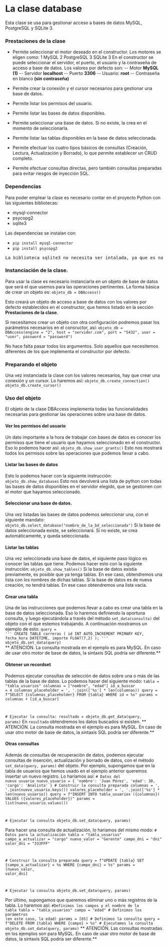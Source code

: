 # La clase database

Esta clase se usa para gestionar acceso a bases de datos MySQL, PostgreSQL y SQLite 3.

### Prestaciones de la clase
- Permite seleccionar el motor deseado en el constructor. Los motores se eligen como:
1 MySQL
2 PostgreSQL
3 SQLite 3
En el constructor se puede seleccionar el servidor, el puerto, el usuario y la contraseña de acceso a base de datos.
Los valores por defecto son:
-- Motor **MySQL (1)**
-- Servidor **localhost**
-- Puerto **3306**
-- Usuario: **root**
-- Contraseña en blanco **(sin contraseña)**

- Permite crear la conexión y el cursor necesarios para gestionar una base de datos.
- Permite listar los permisos del usuario.
- Permite listar las bases de datos disponibles.
- Permite seleccionar una base de datos. Si no existe, la crea en el momento de seleccionarla.
- Permite listar las tablas disponibles en la base de datos seleccionada.
- Permite efectuar los cuatro tipos básicos de consultas (Creación, Lectura, Actualización y Borrado), lo que permite establecer un CRUD completo.
- Permite efectuar consultas directas, pero también consultas preparadas para evitar riesgos de inyección SQL.

### Dependencias
Para poder emplear la clase es necesario contar en el proyecto Python con las siguientes bibliotecas:
- mysql-connector
- psycopg2
- sqlite3

Las dependencias se instalan con:
- <code>pip install mysql-connector</code>
- <code>pip install psycopg2</code>
<pre>La biblioteca sqlite3 no necesita ser intalada, ya que es nativa de Python.</pre>

### Instanciación de la clase.
Para usar la clase es necesario instanciarla en un objeto de base de datos que será el que usemos para las operaciones pertinentes. La forma básica de crear un objeto es:
<code>objeto_db = DBAccess()</code>

Esto creará un objeto de acceso a base de datos con los valores por defecto establecidos en el constructor, que hemos listado en la sección **Prestaciones de la clase**.

Si necesitamos crear un objeto con otra configuración podremos pasar los parámetros necesarios en el consructor, así:
<code>objeto_db = DBAccess(engine = "2", host = "servidor.com", port = "5432", user = "user", password = "password")</code>

No hace falta pasar todos los argumentos. Solo aquellos que necesitemos diferentes de los que implementa el constructor por defecto.

### Preparando el objeto
Una vez instanciada la clase con los valores necesarios, hay que crear una conexión y un cursor. Lo haremos así:
<code>objeto_db.create_connection()</code>
<code>objeto_db.create_cursor()</code>

### Uso del objeto
El objeto de la clase DBAccess implementa todas las funcionalidades necesarias para gestionar las operaciones sobre una base de datos.
#### Ver los permisos del usuario
Un dato importante a la hora de trabajar con bases de datos es conocer los permisos que tiene el usuario que hayamos seleccionado en el constructor. Eso lo podemos hacer así:
<code>objeto_db.show_user_grants()</code>
Esto nos mostrará todos los permisos sobre las operaciones que podemos llevar a cabo.
#### Listar las bases de datos
Esto lo podemos hacer con la siguiente instrucción:
<code>objeto_db.show_databases</code>
Esto nos devolverá una lista de python con todas las bases de datos disponibles en el servidor elegido, que se gestionen con el motor que hayamos seleccionado.
#### Seleccionar una base de datos.
Una vez listadas las bases de datos podemos seleccionar una, con el siguiente mandato:
<code>objeto_db.select_database("nombre_de_la_bd_seleccionada")</code>
Si la base de datos seleccionada existe, se seleccionará. Si no existe, se crea automáticamente, y queda seleccionada.
#### Listar las tablas
Una vez seleccionada una base de datos, el siguiente paso lógico es conocer las tablas que tiene. Podemos hacer esto con la siguiente instrucción:
<code>objeto_db.show_tables()</code>
Si la base de datos existía previamente, es posible que ya tenga tablas. En ese caso, obtendremos una lista con los nombres de dichas tablas. Si la base de datos es de nueva creación, no tendrá tablas. En ese caso obtendremos una lista vacía.
#### Crear una tabla
Una de las instrucciones que podemos llevar a cabo es crear una tabla en la base de datos seleccionada. Eso lo haremos definiendo la oportuna consulta, y luego ejecutándola a través del método <code>set_data(consulta)</code> del objeto con el que estemos trabajando. A continuación mostramos un ejemplo de esto:
<code>query = '''
      CREATE TABLE carreras (
      id INT AUTO_INCREMENT PRIMARY KEY,
      fecha_hora DATETIME,
      importe FLOAT(7,2)
      );
'''
objeto_db.set_data(query)
</code>
** ATENCIÓN. La consulta mostrada en el ejemplo es para MySQL. En caso de usar otro motor de base de datos, la sintaxis SQL podría ser diferente.**
#### Obtener un recordset
Podemos ejecutar consultas de selección de datos sobre una o más de las tablas de la base de datos. Lo podemos hacer del siguiente modo:
<code>tabla = "tabla_usuarios"
columnas = ["nombre", "edad"]
id_a_buscar = 4
columnas_placeholder = ', '.join(['%s'] * len(columnas))
query = f"SELECT {columnas_placeholder} FROM {tabla} WHERE id = %s"
params = columnas + [id_a_buscar]

\# Ejecutar la consulta:
resultado = objeto_db.get_data(query, params)</code>
En <code>resultado</code> obtendremos los datos buscados si existen.
** ATENCIÓN. La consulta mostrada en el ejemplo es para MySQL. En caso de usar otro motor de base de datos, la sintaxis SQL podría ser diferente.**
#### Otras consultas
Además de consultas de recuperación de datos, podemos ejecutar consultas de inserción, actualización y borrado de datos, con el método <code>set_data(query, params)</code> del objeto.
Por ejemplo, supongamos que en la tabla de usuarios que hemos usado en el ejemplo anterior queremos insertar un nuevo registro. Lo haríamos así:
<code>\# Datos del nuevo usuario
nuevo_usuario = {
    'nombre': 'Juan Pérez',
    'edad': 30,
    'cargo': 'Analista'
}
\# Construir la consulta preparada
columnas = ', '.join(nuevo_usuario.keys())
valores_placeholder = ', '.join(['%s'] * len(nuevo_usuario))
query = f"INSERT INTO tabla_usuarios ({columnas}) VALUES ({valores_placeholder})"
params = list(nuevo_usuario.values())

\# Ejecutar la consulta
objeto_db.set_data(query, params)</code>

Para hacer una consulta de actualización, lo haríamos del mismo modo:
<code>\# Datos para la actualización
tabla = "tabla_usuarios"
campo_a_actualizar = "cargo"
nuevo_valor = "Gerente"
campo_dni = "dni"
valor_dni = "333FFF"

\# Construir la consulta preparada
query = f"UPDATE {tabla} SET {campo_a_actualizar} = %s WHERE {campo_dni} = %s"
params = [nuevo_valor, valor_dni]

\# Ejecutar la consulta
objeto_db.set_data(query, params)</code>

Por último, supongamos que queremos eliminar uno o más registros de la tabla. Lo haremos así:
<code>\#Definimos los campos y el nombre de la tabla
tabla = "tabla_usuarios"
campo = "edad"
\# Definimos los parámetros (en este caso, la edad)
params = [65]
\# Definimos la consulta
query = f"DELETE FROM {tabla} WHERE {campo} > %s"
\# Ejecutamos la consulta
objeto_db.set_data(query, params)</code>
** ATENCIÓN. Las consultas mostradas en los ejemplos son para MySQL. En caso de usar otro motor de base de datos, la sintaxis SQL podría ser diferente.**


